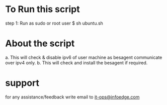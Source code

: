 # To Run this script 
step 1: Run as sudo or root user
$ sh ubuntu.sh

# About the script
a. This will check &  disable ipv6 of user machine as besagent communicate over ipv4 only. 
b. This will check and install the besagent if required.

# support 
for any assistance/feedback  write email to it-ops@infoedge.com
